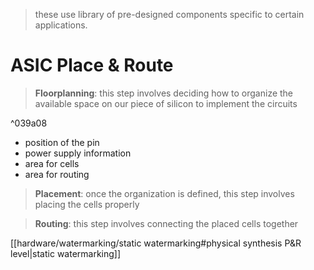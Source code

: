 > these use library of pre-designed components specific to certain applications.


# ASIC Place & Route

>**Floorplanning**: this step involves deciding how to organize the available space on our piece of silicon to implement the circuits

^039a08

- position of the pin
- power supply information
- area for cells
- area for routing


>**Placement**: once the organization is defined, this step involves placing the cells properly

>**Routing**: this step involves connecting the placed cells together


[[hardware/watermarking/static watermarking#physical synthesis P&R level|static watermarking]]



